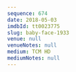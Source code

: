 ```yaml
---
sequence: 674
date: 2018-05-03
imdbId: tt0023775
slug: baby-face-1933
venue: null
venueNotes: null
medium: TCM HD
mediumNotes: null
---
```


